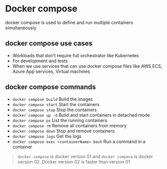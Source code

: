 # Docker compose

docker compose is used to define and run multiple containers simultaneously

## docker compose use cases
- Workloads that don't require full orchestrator like Kubernetes
- For development and tests
- When we use services that can use docker compose files like AWS ECS, Azure App services, Virtual machines

## docker compose commands
- ```docker compose build``` Build the images
- ```docker compose start``` Start the containers
- ```docker compose stop``` Stop the containers
- ```docker compose up -d``` Build and start containers in detached mode
- ```docker compose ps``` List the running containers
- ```docker compose rm``` Remove all containers from memory
- ```docker compose down``` Stop and remove containers
- ```docker compose logs``` Get the logs
- ```docker compose exec <containerName> bash``` Run a command in a container

> ```docker-compose``` is docker version 01 and ```docker compose``` is docker version 02. Docker version 02 is faster than version 01
